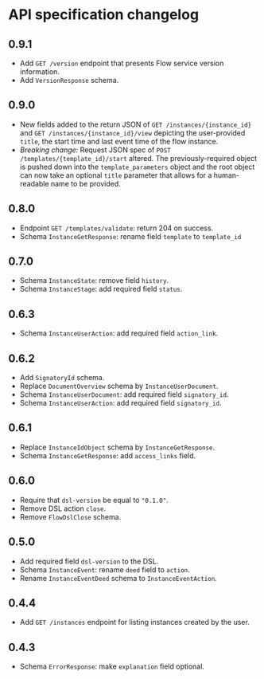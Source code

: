 # API specification changelog

## 0.9.1

* Add `GET /version` endpoint that presents Flow service version information.
* Add `VersionResponse` schema.

## 0.9.0

* New fields added to the return JSON of `GET /instances/{instance_id}` and `GET /instances/{instance_id}/view` depicting the user-provided `title`, the start time and last event time of the flow instance.
* _Breaking change:_ Request JSON spec of `POST /templates/{template_id}/start` altered. The previously-required object is pushed down into the `template_parameters` object and the root object can now take an optional `title` parameter that allows for a human-readable name to be provided.

## 0.8.0

* Endpoint `GET /templates/validate`: return 204 on success.
* Schema `InstanceGetResponse`: rename field `template` to `template_id`

## 0.7.0

* Schema `InstanceState`: remove field `history`.
* Schema `InstanceStage`: add required field `status`.

## 0.6.3

* Schema `InstanceUserAction`: add required field `action_link`.

## 0.6.2

* Add `SignatoryId` schema.
* Replace `DocumentOverview` schema by `InstanceUserDocument`.
* Schema `InstanceUserDocument`: add required field `signatory_id`.
* Schema `InstanceUserAction`: add required field `signatory_id`.

## 0.6.1

* Replace `InstanceIdObject` schema by `InstanceGetResponse`.
* Schema `InstanceGetResponse`: add `access_links` field.

## 0.6.0

* Require that `dsl-version` be equal to `"0.1.0"`.
* Remove DSL action `close`.
* Remove `FlowDslClose` schema.

## 0.5.0

* Add required field `dsl-version` to the DSL.
* Schema `InstanceEvent`: rename `deed` field to `action`.
* Rename `InstanceEventDeed` schema to `InstanceEventAction`.

## 0.4.4

* Add `GET /instances` endpoint for listing instances created by the user.

## 0.4.3

* Schema `ErrorResponse`: make `explanation` field optional.
